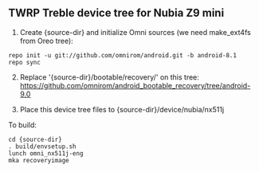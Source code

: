## TWRP Treble device tree for Nubia Z9 mini


1) Create {source-dir} and initialize Omni sources (we need make_ext4fs from Oreo tree): 

```
repo init -u git://github.com/omnirom/android.git -b android-8.1
repo sync
```

2) Replace '{source-dir}/bootable/recovery/' on this tree: https://github.com/omnirom/android_bootable_recovery/tree/android-9.0

3) Place this device tree files to {source-dir}/device/nubia/nx511j


To build:

```
cd {source-dir}
. build/envsetup.sh
lunch omni_nx511j-eng
mka recoveryimage
```
